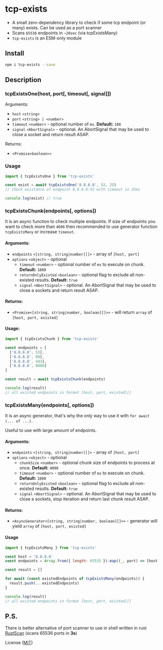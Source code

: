 # tcp-exists
- A small zero-dependency library to check if some tcp endpoint (or many) exists. Can be used as a port scanner
- Scans `65536` endpoints in `~20sec` (via tcpExistsMany)
- `tcp-exists` is an ESM-only module

## Install

```bash
npm i tcp-exists --save
```

## Description

### tcpExistsOne(host, port[, timeout[, signal]])
Arguments:
- `host` `<string>`
- `port` `<string> | <number>`
- `timeout` `<number>` - optional number of `ms`. **Default:** `100`
- `signal` `<AbortSignal>` - optional. An AbortSignal that may be used to close a socket and return result ASAP.

Returns:
- `<Promise<boolean>>`

### Usage
```javascript
import { tcpExistsOne } from 'tcp-exists'

const exist = await tcpExistsOne('8.8.8.8', 53, 25)
// check existance of endpoint 8.8.8.8:53 with timeout in 25ms

console.log(exist) // true
```



### tcpExistsChunk(endpoints[, options])
It is an async function to check multiple endpoints. If size of endpoints you want to check more than `4096` then recommended to use generator function `tcpExistsMany` or increase `timeout`.

#### Arguments:
- `endpoints` `<[string, string|number][]>` - array of `[host, port]`
- `options` `<object>` - optional
    - `timeout` `<number>` - optional number of `ms` to execute on chunk. **Default:** `1000`
    - `returnOnlyExisted` `<boolean>` - optional flag to exclude all non-existed results. **Default:** `true`
    - `signal` `<AbortSignal>` - optional. An AbortSignal that may be used to close a sockets and return result ASAP.

#### Returns:
- `<Promise<[string, string|number, boolean][]>>` - will return `array` of `[host, port, existed]`


#### Usage:
```javascript
import { tcpExistsChunk } from 'tcp-exists'

const endpoints = [
  ['8.8.8.8', 53],
  ['8.8.8.8', 80],
  ['8.8.8.8', 443],
  ['8.8.8.8', 8080]
]

const result = await tcpExistsChunk(endpoints)

console.log(result)
// all existed endpoints in format [host, port, existed][]
```




### tcpExistsMany(endpoints[, options])
It is an async generator, that's why the only way to use it with `for await (... of ...)`.

Useful to use with large amount of endpoints.

#### Arguments:
- `endpoints` `<[string, string|number][]>` - array of `[host, port]`
- `options` `<object>` - optional
    - `chunkSize` `<number>` - optional chunk size of endpoints to process at once. **Default:** `4096`
    - `timeout` `<number>` - optional number of `ms` to execute on chunk. **Default:** `1000`
    - `returnOnlyExisted` `<boolean>` - optional flag to exclude all non-existed results. **Default:** `true`
    - `signal` `<AbortSignal>` - optional. An AbortSignal that may be used to close a sockets, stop iteration and return last chunk result ASAP.

#### Returns:
- `<AsyncGenerator<[string, string|number, boolean][]>>` - generator will yield `array` of `[host, port, existed]`


#### Usage
```javascript
import { tcpExistsMany } from 'tcp-exists'

const host = '8.8.8.8'
const endpoints = Array.from({ length: 65535 }).map((_, port) => [host, port + 1]) // every port of 8.8.8.8

const result = []

for await (const existedEndpoints of tcpExistsMany(endpoints)) {
  result.push(...existedEndpoints) 
}

console.log(result)
// all existed endpoints in format [host, port, existed][]
```


## P.S.

There is better alternative of port scanner to use in shell written in rust [RustScan](https://github.com/RustScan/RustScan) (scans 65536 ports in **3s**)

License ([MIT](LICENSE))


